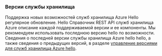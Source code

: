 ### <a name="storage-service-versions"></a>Версии службы хранилища
Поддержка новых возможностей служб хранилища Azure Hello регулярное обновление. Hello Справочник REST API служб хранилища Azure описание каждой поддерживаемой версии и ее компоненты. Мы рекомендуем использовать последнюю версию hello по возможности. Сведения о последней версии службы хранилища Azure hello hello, а также сведения о предыдущих версий, в разделе [управление версиями для служб хранилища Azure hello](https://msdn.microsoft.com/library/azure/dd894041.aspx).  

